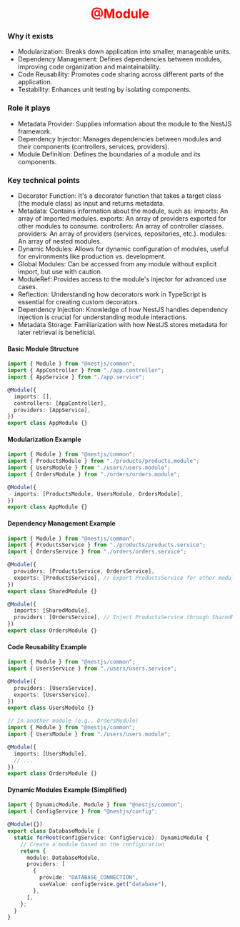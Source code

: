 <h1 style="text-align: center;color:red;">@Module</h1>

### Why it exists

- Modularization: Breaks down application into smaller, manageable units.
- Dependency Management: Defines dependencies between modules, improving code organization and maintainability.
- Code Reusability: Promotes code sharing across different parts of the application.
- Testability: Enhances unit testing by isolating components.

### Role it plays

- Metadata Provider: Supplies information about the module to the NestJS framework.
- Dependency Injector: Manages dependencies between modules and their components (controllers, services, providers).
- Module Definition: Defines the boundaries of a module and its components.

### Key technical points

- Decorator Function: It's a decorator function that takes a target class (the module class) as input and returns metadata.
- Metadata: Contains information about the module, such as:
  imports: An array of imported modules.
  exports: An array of providers exported for other modules to consume.
  controllers: An array of controller classes.
  providers: An array of providers (services, repositories, etc.).
  modules: An array of nested modules.
- Dynamic Modules: Allows for dynamic configuration of modules, useful for environments like production vs. development.
- Global Modules: Can be accessed from any module without explicit import, but use with caution.
- ModuleRef: Provides access to the module's injector for advanced use cases.
- Reflection: Understanding how decorators work in TypeScript is essential for creating custom decorators.
- Dependency Injection: Knowledge of how NestJS handles dependency injection is crucial for understanding module interactions.
- Metadata Storage: Familiarization with how NestJS stores metadata for later retrieval is beneficial.

#### Basic Module Structure

```typescript
import { Module } from "@nestjs/common";
import { AppController } from "./app.controller";
import { AppService } from "./app.service";

@Module({
  imports: [],
  controllers: [AppController],
  providers: [AppService],
})
export class AppModule {}
```

#### Modularization Example

```typescript
import { Module } from "@nestjs/common";
import { ProductsModule } from "./products/products.module";
import { UsersModule } from "./users/users.module";
import { OrdersModule } from "./orders/orders.module";

@Module({
  imports: [ProductsModule, UsersModule, OrdersModule],
})
export class AppModule {}
```

#### Dependency Management Example

```typescript
import { Module } from "@nestjs/common";
import { ProductsService } from "./products/products.service";
import { OrdersService } from "./orders/orders.service";

@Module({
  providers: [ProductsService, OrdersService],
  exports: [ProductsService], // Export ProductsService for other modules to use
})
export class SharedModule {}

@Module({
  imports: [SharedModule],
  providers: [OrdersService], // Inject ProductsService through SharedModule
})
export class OrdersModule {}
```

#### Code Reusability Example

```typescript
import { Module } from "@nestjs/common";
import { UsersService } from "./users/users.service";

@Module({
  providers: [UsersService],
  exports: [UsersService],
})
export class UsersModule {}

// In another module (e.g., OrdersModule)
import { Module } from "@nestjs/common";
import { UsersModule } from "./users/users.module";

@Module({
  imports: [UsersModule],
  // ...
})
export class OrdersModule {}
```

#### Dynamic Modules Example (Simplified)

```typescript
import { DynamicModule, Module } from "@nestjs/common";
import { ConfigService } from "@nestjs/config";

@Module({})
export class DatabaseModule {
  static forRoot(configService: ConfigService): DynamicModule {
    // Create a module based on the configuration
    return {
      module: DatabaseModule,
      providers: [
        {
          provide: "DATABASE_CONNECTION",
          useValue: configService.get("database"),
        },
      ],
    };
  }
}
```

